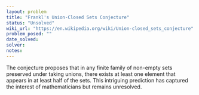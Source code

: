 ```yaml
---
layout: problem
title: "Frankl's Union-Closed Sets Conjecture"
status: "Unsolved"
wiki_url: "https://en.wikipedia.org/wiki/Union-closed_sets_conjecture"
problem_posed: ""
date_solved:
solver:
notes:
---
```

The conjecture proposes that in any finite family of non-empty sets preserved under taking unions, there exists at least one element that appears in at least half of the sets. This intriguing prediction has captured the interest of mathematicians but remains unresolved.